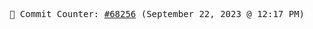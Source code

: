 <p align="center">
    <samp>
        📮 Commit Counter: <a href="https://github.com/Javascript-void0/Javascript-void0/commits/main">#68256</a> (September 22, 2023 @ 12:17 PM)
    </samp>
</p>